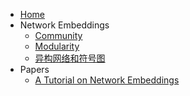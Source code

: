 <!-- docs/_sidebar.md -->

* [Home](/)
* Network Embeddings
  * [Community](ne/community.md)
  * [Modularity](ne/modularity.md)
  * [异构网络和符号图](ne/nettype.md)
* Papers
  * [A Tutorial on Network Embeddings](papers/1808.02590.md)